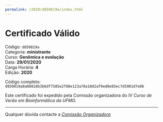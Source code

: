 ```yaml
---
permalink: /2020/d850819a/index.html
---
```


# Certificado Válido

Código: `d850819a`<br>
Categoria: **ministrante**<br>
Curso: **Genômica e evolução**<br>
Data: **29/01/2020**<br>
Carga Horária: **4**<br>
Edição: **2020**<br>


Código completo: `d850819a0a08818b3b6df7585e2f88e123a78a10d2af9ed0e85ec7d5901d7e86`


Este certificado foi expedido pela Comissão organizadora do *IV Curso de Verão em Bioinformática da UFMG*.

----

Qualquer dúvida contacte a [_Comissão Organizadora_](<mailto:cursobioinfoufmg@gmail.com$subject=[Certificados]>)


